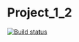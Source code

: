 # Project_1_2
[![Build status](https://ci.appveyor.com/api/projects/status/xnvlpl7xneu22asy?svg=true)](https://ci.appveyor.com/project/mona52/project-1-2)
